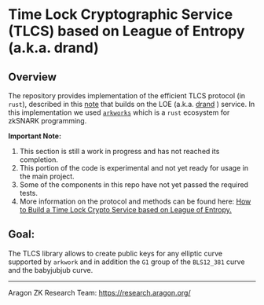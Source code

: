 
# Time Lock Cryptographic Service (TLCS) based on League of Entropy (a.k.a. drand)

## Overview
The repository provides implementation of the efficient TLCS protocol (in `rust`), described in this [note](https://hackmd.io/WYp7A-jPQvK8xSB1pyH7hQ) that builds on the LOE (a.k.a. [drand](https://github.com/drand/drand) ) service. In this implementation we used [`arkworks`](https://github.com/arkworks-rs) which is a `rust` ecosystem for zkSNARK programming.

**Important Note:**
1. This section is still a work in progress and has not reached its completion.
2. This portion of the code is experimental and not yet ready for usage in the main project.
3. Some of the components in this repo have not yet passed the required tests.
4. More information on the protocol and methods can be found here: [How to Build a Time Lock Crypto Service based on League of Entropy.](https://hackmd.io/WYp7A-jPQvK8xSB1pyH7hQ)



## Goal:
The TLCS library allows to create public keys for any elliptic curve supported by `arkwork` and in addition the `G1` group of the `BLS12_381` curve and the babyjubjub curve.


---

Aragon ZK Research Team: https://research.aragon.org/
